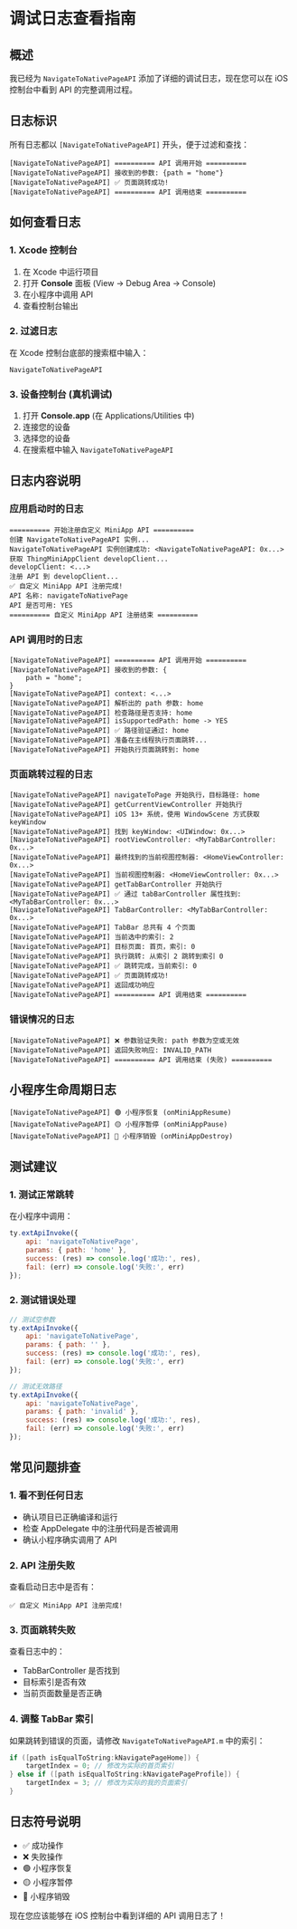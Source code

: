 # 调试日志查看指南

## 概述

我已经为 `NavigateToNativePageAPI` 添加了详细的调试日志，现在您可以在 iOS 控制台中看到 API 的完整调用过程。

## 日志标识

所有日志都以 `[NavigateToNativePageAPI]` 开头，便于过滤和查找：

```
[NavigateToNativePageAPI] ========== API 调用开始 ==========
[NavigateToNativePageAPI] 接收到的参数: {path = "home"}
[NavigateToNativePageAPI] ✅ 页面跳转成功!
[NavigateToNativePageAPI] ========== API 调用结束 ==========
```

## 如何查看日志

### 1. Xcode 控制台
1. 在 Xcode 中运行项目
2. 打开 **Console** 面板 (View → Debug Area → Console)
3. 在小程序中调用 API
4. 查看控制台输出

### 2. 过滤日志
在 Xcode 控制台底部的搜索框中输入：
```
NavigateToNativePageAPI
```

### 3. 设备控制台 (真机调试)
1. 打开 **Console.app** (在 Applications/Utilities 中)
2. 连接您的设备
3. 选择您的设备
4. 在搜索框中输入 `NavigateToNativePageAPI`

## 日志内容说明

### 应用启动时的日志
```
========== 开始注册自定义 MiniApp API ==========
创建 NavigateToNativePageAPI 实例...
NavigateToNativePageAPI 实例创建成功: <NavigateToNativePageAPI: 0x...>
获取 ThingMiniAppClient developClient...
developClient: <...>
注册 API 到 developClient...
✅ 自定义 MiniApp API 注册完成!
API 名称: navigateToNativePage
API 是否可用: YES
========== 自定义 MiniApp API 注册结束 ==========
```

### API 调用时的日志
```
[NavigateToNativePageAPI] ========== API 调用开始 ==========
[NavigateToNativePageAPI] 接收到的参数: {
    path = "home";
}
[NavigateToNativePageAPI] context: <...>
[NavigateToNativePageAPI] 解析出的 path 参数: home
[NavigateToNativePageAPI] 检查路径是否支持: home
[NavigateToNativePageAPI] isSupportedPath: home -> YES
[NavigateToNativePageAPI] ✅ 路径验证通过: home
[NavigateToNativePageAPI] 准备在主线程执行页面跳转...
[NavigateToNativePageAPI] 开始执行页面跳转到: home
```

### 页面跳转过程的日志
```
[NavigateToNativePageAPI] navigateToPage 开始执行，目标路径: home
[NavigateToNativePageAPI] getCurrentViewController 开始执行
[NavigateToNativePageAPI] iOS 13+ 系统，使用 WindowScene 方式获取 keyWindow
[NavigateToNativePageAPI] 找到 keyWindow: <UIWindow: 0x...>
[NavigateToNativePageAPI] rootViewController: <MyTabBarController: 0x...>
[NavigateToNativePageAPI] 最终找到的当前视图控制器: <HomeViewController: 0x...>
[NavigateToNativePageAPI] 当前视图控制器: <HomeViewController: 0x...>
[NavigateToNativePageAPI] getTabBarController 开始执行
[NavigateToNativePageAPI] ✅ 通过 tabBarController 属性找到: <MyTabBarController: 0x...>
[NavigateToNativePageAPI] TabBarController: <MyTabBarController: 0x...>
[NavigateToNativePageAPI] TabBar 总共有 4 个页面
[NavigateToNativePageAPI] 当前选中的索引: 2
[NavigateToNativePageAPI] 目标页面: 首页，索引: 0
[NavigateToNativePageAPI] 执行跳转: 从索引 2 跳转到索引 0
[NavigateToNativePageAPI] ✅ 跳转完成，当前索引: 0
[NavigateToNativePageAPI] ✅ 页面跳转成功!
[NavigateToNativePageAPI] 返回成功响应
[NavigateToNativePageAPI] ========== API 调用结束 ==========
```

### 错误情况的日志
```
[NavigateToNativePageAPI] ❌ 参数验证失败: path 参数为空或无效
[NavigateToNativePageAPI] 返回失败响应: INVALID_PATH
[NavigateToNativePageAPI] ========== API 调用结束 (失败) ==========
```

## 小程序生命周期日志
```
[NavigateToNativePageAPI] 🟢 小程序恢复 (onMiniAppResume)
[NavigateToNativePageAPI] 🟡 小程序暂停 (onMiniAppPause)
[NavigateToNativePageAPI] 🔴 小程序销毁 (onMiniAppDestroy)
```

## 测试建议

### 1. 测试正常跳转
在小程序中调用：
```javascript
ty.extApiInvoke({
    api: 'navigateToNativePage',
    params: { path: 'home' },
    success: (res) => console.log('成功:', res),
    fail: (err) => console.log('失败:', err)
});
```

### 2. 测试错误处理
```javascript
// 测试空参数
ty.extApiInvoke({
    api: 'navigateToNativePage',
    params: { path: '' },
    success: (res) => console.log('成功:', res),
    fail: (err) => console.log('失败:', err)
});

// 测试无效路径
ty.extApiInvoke({
    api: 'navigateToNativePage',
    params: { path: 'invalid' },
    success: (res) => console.log('成功:', res),
    fail: (err) => console.log('失败:', err)
});
```

## 常见问题排查

### 1. 看不到任何日志
- 确认项目已正确编译和运行
- 检查 AppDelegate 中的注册代码是否被调用
- 确认小程序确实调用了 API

### 2. API 注册失败
查看启动日志中是否有：
```
✅ 自定义 MiniApp API 注册完成!
```

### 3. 页面跳转失败
查看日志中的：
- TabBarController 是否找到
- 目标索引是否有效
- 当前页面数量是否正确

### 4. 调整 TabBar 索引
如果跳转到错误的页面，请修改 `NavigateToNativePageAPI.m` 中的索引：
```objective-c
if ([path isEqualToString:kNavigatePageHome]) {
    targetIndex = 0; // 修改为实际的首页索引
} else if ([path isEqualToString:kNavigatePageProfile]) {
    targetIndex = 3; // 修改为实际的我的页面索引
}
```

## 日志符号说明

- ✅ 成功操作
- ❌ 失败操作
- 🟢 小程序恢复
- 🟡 小程序暂停
- 🔴 小程序销毁

现在您应该能够在 iOS 控制台中看到详细的 API 调用日志了！
